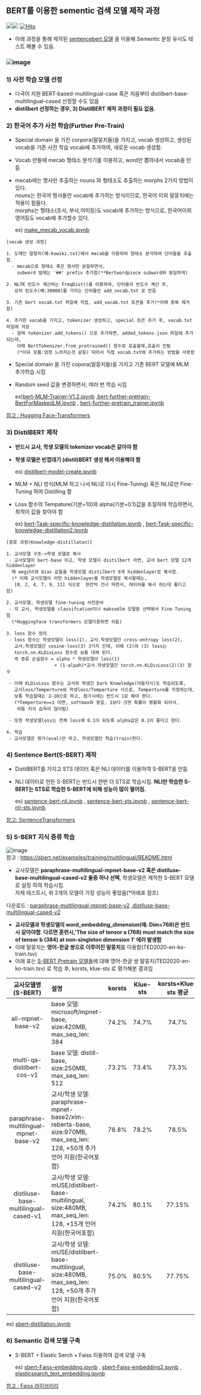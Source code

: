 ## BERT를 이용한 sementic 검색 모델 제작 과정 
<img src="https://img.shields.io/badge/Pytorch-EE4C2C?style=flat-square&logo=Pytorch&logoColor=white"/><img src="https://img.shields.io/badge/Python-3766AB?style=flat-square&logo=Python&logoColor=white"/></a>
[![Hits](https://hits.seeyoufarm.com/api/count/incr/badge.svg?url=https%3A%2F%2Fgithub.com%2Fkobongsoo%2FBERT&count_bg=%2379C83D&title_bg=%23555555&icon=&icon_color=%23E7E7E7&title=hits&edge_flat=false)](https://hits.seeyoufarm.com)

- 아래 과정을 통해 제작된 [sentencebert 모델](https://huggingface.co/bongsoo/moco-sentencedistilbertV2.1) 을 이용해 Sementic 문장 유사도 테스트 해볼 수 있음.

### ![image](https://user-images.githubusercontent.com/93692701/162686553-7d1b46e2-fdf2-4cd7-b842-a5ade3f9cda6.png)



### 1) 사전 학습 모델 선정
- 다국어 지원 BERT-based-multilingual-case 혹은 처음부터 distilbert-base-multilingual-cased 선정할 수도 있음
- **distilbert 선정하는 경우, 3) DistilBERT 제작 과정이 필요 없음.**

### 2) 한국어 추가 사전 학습(Further Pre-Train) 
- Special domain 을 가진 corpora(말뭉치들)을 가지고, vocab 생성하고, 생성된 vocab을 기존 사전 학습 vocab에 추가하여, 새로운 vocab 생성함.
- Vocab 만들때 mecab 형태소 분석기를 이용하고, word만 뽑아내서 vocab을 만듬 
- mecab에는 명사만 추출하는 nouns 와 형태소도 추출하는 morphs 2가지 방법이 있다.
<br>nouns는 한국어 명사들만 vocab에 추가하는 방식이므로, 한국어 이외 말뭉치에는 적용이 힘들다.
<br>morphs는 형태소(조사, 부사,어미등)도 vocab에 추가하는 방식으로, 한국어이외 영어등도 vocab에 추가할수 있다.

  ex) [make_mecab_vocab.ipynb](https://github.com/kobongsoo/BERT/blob/master/tokenizer_sample/make_mecab_vocab.ipynb)

```
[vocab 생성 과정]

1. 도메인 말뭉치(예:kowiki.txt)에서 mecab을 이용하여 형태소 분석하여 단어들을 추출함.
  - mecab으로 형태소 혹은 명사만 분할하면서, 
    subword 앞에는 '##' prefix 추가함(**Bertwordpiece subword와 동일하게)

2. NLTK 빈도수 계산하는 FreqDist()를 이용하여, 단어들이 빈도수 계산 후,
   상위 빈도수(예:30000)를 가지는 단어들만 add_vocab.txt 로 만듬

3. 기존 bert vocab.txt 파일에 직접, add_vocab.txt 토큰들 추가(*이때 중복 제거함)

4. 추가한 vocab을 가지고, tokenizer 생성하고, special 토큰 추가 후, vocab.txt 파일에 저장
  - 원래 tokenizer.add_tokens() 으로 추가하면, added_tokens.json 파일에 추가되는데, 
    이때 BertTokenizer.from_pretrained() 함수로 호출할때,호출이 안됨
    (*이유 모름:엄청 느려지는것 같음) 따라서 직접 vocab.txt에 추가하는 방법을 사용함
```

- Special domain 을 가진 copora(말뭉치들)을 가지고 기존 BERT 모델에 MLM 추가학습 시킴
- Random seed 값을 변경하면서, 여러 번 학습 시킴

  ex)[bert-MLM-Trainer-V1.2.ipynb](https://github.com/kobongsoo/BERT/blob/master/bert/bert-MLM-Trainer-V1.2.ipynb) 
  ,[bert-further-pretrain-BertForMaskedLM.ipynb](https://github.com/kobongsoo/BERT/blob/master/bert/bert-further-pretrain-BertForMaskedLM.ipynb)
  , [bert-further-pretrain_trainer.ipynb](https://github.com/kobongsoo/BERT/blob/master/bert/bert-further-pretrain_trainer.ipynb)

[참고 : Hugging Face-Transformers](https://huggingface.co/docs/transformers/index)

### 3) DistilBERT 제작
- **반드시 교사, 학생 모델의 tokenizer vocab은 같아야 함**
- **학생 모델은 빈껍데기 (distil)BERT 생성 해서 이용해야 함**

  ex) [distilbert-model-create.ipynb](https://github.com/kobongsoo/BERT/blob/master/distilbert/distilbert-model-create.ipynb)

- MLM + NLI 방식(MLM 하고 나서 NLI로 다시 Fine-Tuning) 혹은 NLI로만  Fine-Tuning 하여 Distilling  함
- Loss 함수의 Tempature(기본=10)와 alpha(기본=0.1)값을 조절하여 학습하면서,최적이 값을 찾아야 함

  ex) [bert-Task-specific-knowledge-distillation.ipynb](https://github.com/kobongsoo/BERT/blob/master/distilbert/distillation/bert-Task-specific-knowledge-distillation.ipynb)
  , [bert-Task-specific-knowledge-distillation2.ipynb](https://github.com/kobongsoo/BERT/blob/master/distilbert/distillation/bert-Task-specific-knowledge_distillation2.ipynb)
```
[증류 과정(Knowledge-distillaton)]

1. 교사모델 구조->학생 모델로 복사
 - 교사모델이 bert-base 이고, 학생 모델이 distilbert 라면, 교사 bert 모델 12개 hiddenlayer
  에 wegiht와 bias 값들을 학생모델 distilbert 6개 hiddenlayer로 복사함.
  (* 이때 교사모델이 어떤 hiddenlayer를 학생모델로 복사할때는,
   [0, 2, 4, 7, 9, 11] 식으로  한칸씩 건너 띄면서, 레이어를 복사 하는데 좋다고 함)

2. 교사모델, 학생모델 fine-tuning 사전준비
 - 각 교사, 학생모델을 classifcation이나 maksedlm 모델중 선택해서 Fine-Tuning 함
  (*Huggingface transformers 모델이용하면 쉬움)

3. loss 함수 정의
 - loss 함수는 학생모델이 loss(1), 교사.학생모델간 cross-entropy loss(2), 
   교사.학생모델간 cosine-loss(3) 3가지 인데, 이때 (2)와 (3) loss는 
   torch.nn.KLDivLoss 함수로 보통 대체 된다.
   즉 증류 손실함수 = alpha * 학생모델이 loss(1) 
                  + (1-alpah)*교사.학생모델간 torch.nn.KLDivLoss(2)(3) 함수

 - 이때 KLDivLoss 함수는 교사와 학생간 Dark Knowledge(어둠지식)도 학습되도록,
   교사loss/Temperture와 학생loss/Temperture 식으로, Temperture를 지정하는데, 
   보통 학습할때는 2~10으로 하고, 평가시에는 반드시 1로 해야 한다.
   (*Temperture==1 이면, softmax와 동일, 1보다 크면 확률이 평활화 되어서, 
    어둠 지식 습득이 많이됨)
   
 - 또한 학생모델loss는 전체 loss에 0.1이 되도록 alpha값은 0.1이 좋다고 한다.

4. 학습
 - 교사모델은 평가(eval)만 하고, 학생모델만 학습(train)한다.
```

### 4) Sentence Bert(S-BERT) 제작
- DistilBERT를 가지고 STS 데이터 혹은 NLI 데이터를 이용하여 S-BERT을 만듬
- NLI 데이터로 만든  S-BERT는 반드시 한번 더 STS로 학습시킴. **NLI만 학습한 S-BERT는 STS로 학습한 S-BERT에 비해 성능이 많이 떨어짐.**

  ex) [sentence-bert-nli.ipynb](https://github.com/kobongsoo/BERT/blob/master/sbert/sentence-bert-nli.ipynb)
    , [sentence-bert-sts.ipynb](https://github.com/kobongsoo/BERT/blob/master/sbert/sentece-bert-sts.ipynb)
    , [sentence-bert-nli-sts.ipynb](https://github.com/kobongsoo/BERT/blob/master/sbert/sentence-bert-nli-sts.ipynb)

[참고: SentenceTransformers](https://www.sbert.net/)
  
### 5) S-BERT 지식 증류 학습
![image](https://user-images.githubusercontent.com/93692701/175485631-ab223288-b99d-4179-8497-73b860f3847b.png)
<br> 참고 : https://sbert.net/examples/training/multilingual/README.html


- 교사모델은 **paraphrase-multilingual-mpnet-base-v2 혹은 distiluse-base-multilingual-cased-v2 둘중 하나 선택**, 학생모델은 제작한 S-BERT 모델로 설정 하여 학습시킴.<br>
자체 테스트시, 위 2개의 모델이 가장 성능이 좋았음(*아래표 참조)

 다운로드 : [paraphrase-multilingual-mpnet-base-v2](https://huggingface.co/sentence-transformers/paraphrase-multilingual-mpnet-base-v2)
,[distiluse-base-multilingual-cased-v2](https://huggingface.co/sentence-transformers/distiluse-base-multilingual-cased-v2)
 
- **교사모델과 학생모델의 word_embedding_dimension(예: Dim=768)은 반드시 같아야함. 다르면 훈련시,'The size of tensor a (768) must match the size of tensor b (384) at non-singleton dimension 1' 에러 발생함**
- 이때 말뭉치는 **영어-한글 쌍으로 이루어진 말뭉치**를 이용함(TED2020-en-ko-train.tsv)
- 아래 표는 [S-BERT Pretrain 모델들](https://www.sbert.net/docs/pretrained_models.html)에 대해 영어-한글 쌍 말뭉치(TED2020-en-ko-train.tsv) 로 학습 후, korsts, klue-sts 로 평가해본 결과임

|교사모델명(S-BERT)|설명|korsts|Klue-sts|korsts+Klue-sts 평균|기존성능평가|
|:-------------:|:---------------------------|:-----:|:-----:|:-----:|:-----------------------------|
|all-mpnet-base-v2|base 모델: microsoft/mpnet-base, size:420MB, max_seq_len: 384|74.2%|74.7%|74.7%|embedding:69.57%, search:57.0%,GPU Speed(sentence/sec):2,800|
|multi-qa-distilbert-cos-v1|base 모델: distill-base, size:250MB, max_seq_len: 512|73.2%|73.4%|73.3%|embedding:69.98%, search:52.83%,GPU Speed:4,000|
|paraphrase-multilingual-mpnet-base-v2|교사/학생 모델: paraphrase-mpnet-base2/xlm-reberta-base, size:970MB, max_seq_len: 128, +50개 추가 언어 지원(한국어포함)|78.8%|78.2%|78.5%|embedding:65.83%, search:41.68%,GPU Speed:2,500|
|distiluse-base-multilingual-cased-v1|교사/학생 모델: mUSE/distilbert-base-multilingual, size:480MB, max_seq_len: 128, +15개 언어 지원(한국어포함)|74.2%|80.1%|77.15%|embedding:61.3%, search:29.87%,GPU Speed:4,000|
|distiluse-base-multilingual-cased-v2|교사/학생 모델: mUSE/distilbert-base-multilingual, size:480MB, max_seq_len: 128, +50개 추가 언어 지원(한국어포함)|75.0%|80.5%|77.75%|embedding:60.18%, search:27.35%,GPU Speed:4,000|

  ex) [sbert-distillation.ipynb](https://github.com/kobongsoo/BERT/blob/master/sbert/sbert-distillaton.ipynb)


### 6) Semantic 검색 모델 구축
- S-BERT + Elastic Serch  + Faiss 이용하여 검색  모델 구축

  ex) [sbert-Faiss-embedding.ipynb](https://github.com/kobongsoo/BERT/blob/master/embedding_sample/faiss/sbert-Faiss-embedding.ipynb)
     , [sbert-Faiss-embedding2.ipynb](https://github.com/kobongsoo/BERT/blob/master/embedding_sample/faiss/sbert-Faiss-embedding2.ipynb)
    , [elasticsearch_text_embedding.ipynb](https://github.com/kobongsoo/BERT/blob/master/embedding_sample/elasticsearch_text_embedding.ipynb)
    
[참고 : Faiss 라이브러리](https://github.com/facebookresearch/faiss)
